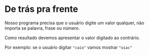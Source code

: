 # De trás pra frente

Nosso programa precisa que o usuário digite um valor qualquer, não importa se palavra, frase ou número.

Como resultado devemos apresentar o valor digitado ao contrário.

Por exemplo: se o usuário digitar `"caio"` vamos mostrar `"oiac"`
